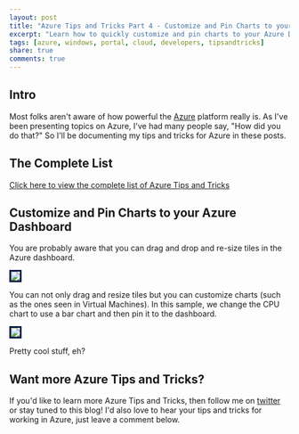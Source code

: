 ```yaml
---
layout: post
title: "Azure Tips and Tricks Part 4 - Customize and Pin Charts to your Azure Dashboard"
excerpt: "Learn how to quickly customize and pin charts to your Azure Dashboard"
tags: [azure, windows, portal, cloud, developers, tipsandtricks]
share: true
comments: true
---
```


## Intro

Most folks aren't aware of how powerful the [Azure](http://www.azure.com) platform really is. As I've been presenting topics on Azure, I've had many people say, "How did you do that?" So I'll be documenting my tips and tricks for Azure in these posts.

## The Complete List

[Click here to view the complete list of Azure Tips and Tricks ](https://michaelcrump.net/azure-tips-and-tricks-complete-list/)

## Customize and Pin Charts to your Azure Dashboard

You are probably aware that you can drag and drop and re-size tiles in the Azure dashboard. 

<img style="border:3px solid #021a40" src="https://michaelcrump.net/files/azuredashboard1.gif">

You can not only drag and resize tiles but you can customize charts (such as the ones seen in Virtual Machines). In this sample, we change the CPU chart to use a bar chart and then pin it to the dashboard. 

<img style="border:3px solid #021a40" src="https://michaelcrump.net/files/azuretip4.gif">

Pretty cool stuff, eh? 

## Want more Azure Tips and Tricks?

If you'd like to learn more Azure Tips and Tricks, then follow me on [twitter](http://twitter.com/mbcrump) or stay tuned to this blog! I'd also love to hear your tips and tricks for working in Azure, just leave a comment below. 